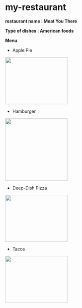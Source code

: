 # my-restaurant
**restaurant name : Meat You There**

**Type of dishes : American foods**

**Menu**
- Apple Pie

<img src="https://iambaker.net/wp-content/uploads/2019/08/apple-pie.jpg"
style=" height: 150px;
  width: 200px;">

- Hamburger

<img src="https://insanelygoodrecipes.com/wp-content/uploads/2020/10/Hamburger-with-Fresh-Vegetables-683x1024.png"
style=" height: 200px;
  width: 200px;">


- Deep-Dish Pizza

<img src="https://howtofeedaloon.com/wp-content/uploads/2014/04/deep-dish-intagram-500x500.jpg"
style=" height: 150px;
  width: 200px;">


- Tacos

<img src="https://images-gmi-pmc.edge-generalmills.com/e59f255c-7498-4b84-9c9d-e578bf5d88fc.jpg"
style=" height: 150px;
  width: 200px;">



